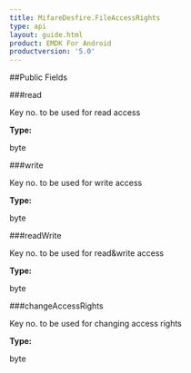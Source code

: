 ```yaml
---
title: MifareDesfire.FileAccessRights
type: api
layout: guide.html
product: EMDK For Android
productversion: '5.0'
---
```





##Public Fields

###read

Key no. to be used for read access

**Type:**

byte

###write

Key no. to be used for write access

**Type:**

byte

###readWrite

Key no. to be used for read&write access

**Type:**

byte

###changeAccessRights

Key no. to be used for changing access rights

**Type:**

byte


